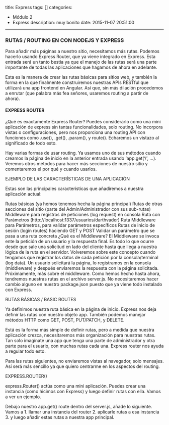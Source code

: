 title: Express
tags: []
categories:
  - Módulo 2
  - Express
description: muy bonito
date: 2015-11-07 20:51:00
---
### RUTAS / ROUTING EN CON NODEJS Y EXPRESS

Para añadir más páginas a nuestro sitio, necesitamos más rutas. Podemos hacerlo usando Express Router, que ya viene integrado en Express. Esta entrada será un tanto bestia ya que el manejo de las rutas será una parte importante de todas las aplicaciones que hagamos de ahora en adelante.

Esta es la manera de crear las rutas básicas para sitios web, y también la forma en la que finalmente construiremos  nuestras APIs RESTful que utilizará una app frontend en Angular. Así que, sin más dilación procedemos a enrutar (que palabra más fea señores, usaremos routing a partir de ahora).



#### EXPRESS ROUTER

¿Qué es exactamente Express Router? Puedes considerarlo como una mini aplicación de express sin tantas funcionalidades, solo routing. No incorpora vistas o configuraciones, pero  nos proporciona  una routing API con funciones como .use(), .get(), .param(), y route(). Echaremos un vistazo al significado de todo esto.

Hay varias formas de usar routing. Ya usamos uno de sus métodos cuando creamos la página de inicio en la anterior entrada usando ‘app.get(‘/’, …). Veremos otros métodos para hacer más secciones de nuestro sitio y comentaremos el por qué y cuando usarlos.

EJEMPLO DE LAS CARACTERÍSTICAS DE UNA APLICACIÓN

Estas son las principales características que añadiremos  a nuestra aplicación actual:

Rutas básicas (ya hemos tenemos hecha la página principal)
Rutas de otras secciones del sitio (parte del Admin/Administrador con sus sub-rutas)
Middleware para registros de peticiones (log request) en consola
Ruta con Parámetros (http://localhost:1337/usuarios/darthvader)
Ruta Middleware para Parámetros, para validar parámetros específicos
Rutas de inicio de sesión (login routes) haciendo GET y POST
Validar un parámetro que se pasa a una ruta concreta
¿Qué es el Middleware? El Middleware se invoca ente la petición de un usuario y la respuesta final. Es todo lo que ocurre desde que sale una solicitud en lado del cliente hasta que llega a nuestra lógica de la ruta en el servidor. Volveremos sobre este concepto cuando tengamos que registrar los datos de cada petición por la consola/terminal (log data). Un usuario solicitará la página, lo registramos en la consola (middleware) y después enviaremos la respuesta con la página solicitada. Próximamente, más sobre el middleware.
Como hemos hecho hasta ahora, tendremos nuestras rutas en el archivo server.js. No necesitaremos hacer cambio alguno en nuestro package.json puesto que ya viene todo instalado con Express.

RUTAS BÁSICAS / BASIC ROUTES

Ya definimos nuestra ruta básica en la página de inicio. Express nos deja definir las rutas con nuestro objeto app. También podemos manejar métodos HTTP como GET, POST, PUT/PATCH, y DELETE.

Está es la forma más simple de definir rutas, pero a medida que nuestra aplicación crezca, necesitaremos más organización para nuestras rutas. Tan solo imagínate una app que tenga una parte de administrador y otra parte para el usuario, con muchas rutas cada una. Express router nos ayuda a regular todo esto.

Para las rutas siguientes, no enviaremos vistas al navegador, solo mensajes. Así será más sencillo ya que quiero centrarme en los aspectos del routing.

EXPRESS.ROUTER()

express.Router() actúa como una mini aplicación. Puedes crear una instancia (como hicimos con Express) y luego definir rutas con ella. Vamos a ver un ejemplo.

Debajo nuestro app.get() route dentro del server.js, añade lo siguiente. Vamos a 1. llamar una instancia del router 2. aplicarle rutas a esa instancia 3. y luego añadir estas rutas a nuestra app principal.
